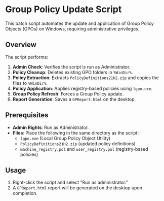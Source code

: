 # Group Policy Update Script

This batch script automates the update and application of Group Policy Objects (GPOs) on Windows, requiring administrative privileges.

## Overview

The script performs:
1. **Admin Check**: Verifies the script is run as Administrator.
2. **Policy Cleanup**: Deletes existing GPO folders in `%WinDir%`.
3. **Policy Extraction**: Extracts `PolicyDefinitions21H2.zip` and copies the files to `%WinDir%`.
4. **Policy Application**: Applies registry-based policies using `lgpo.exe`.
5. **Group Policy Refresh**: Forces a Group Policy update.
6. **Report Generation**: Saves a `GPReport.html` on the desktop.

## Prerequisites

- **Admin Rights**: Run as Administrator.
- **Files**: Place the following in the same directory as the script:
  - `lgpo.exe` (Local Group Policy Object Utility)
  - `PolicyDefinitions21H2.zip` (updated policy definitions)
  - `machine_registry.pol` and `user_registry.pol` (registry-based policies)

## Usage

1. Right-click the script and select "Run as administrator."
2. A `GPReport.html` report will be generated on the desktop upon completion.
